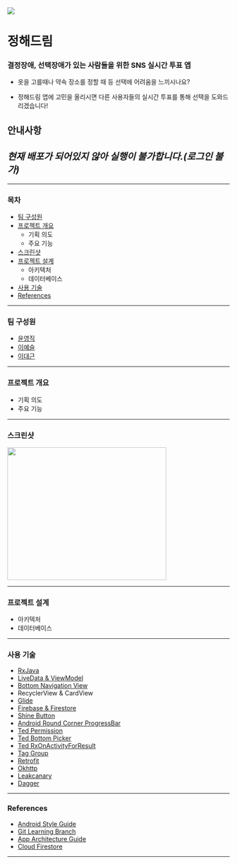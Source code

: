 ﻿ <div><a href="https://github.com/boostcampth/boostcamp3_G/wiki"><img src="https://user-images.githubusercontent.com/28249981/52176099-51884f00-27f1-11e9-88c6-07e549e44ba7.png"/></a></div>
 
 # 정해드림 
  
### 결정장애, 선택장애가 있는 사람들을 위한 SNS 실시간 투표 앱

- 옷을 고를때나 약속 장소를 정할 때 등 선택에 어려움을 느끼시나요?

- 정해드림 앱에 고민을 올리시면 다른 사용자들의 실시간 투표를 통해 선택을 도와드리겠습니다!

## 안내사항
## _현재 배포가 되어있지 않아 실행이 불가합니다.(로그인 불가)_

<hr>

### 목차
- [팀 구성원](#팀-구성원)
- [프로젝트 개요](#프로젝트-개요)
  - 기획 의도
  - 주요 기능
- [스크린샷](#스크린샷)
- [프로젝트 설계](#프로젝트-설계)
  - 아키텍처
  - 데이터베이스
- [사용 기술](#사용-기술)
- [References](#References)

***

### 팀 구성원
- [윤영직](https://github.com/tbtzpdlql)
- [이예슬](https://github.com/dptmf7705)
- [이대근](https://github.com/leedaegun)


***


### 프로젝트 개요
- 기획 의도
- 주요 기능

***


### 스크린샷
<div>
<img src="https://user-images.githubusercontent.com/28249981/55798722-a2c30080-5b0a-11e9-9345-2ce8fa723c41.gif" width=360 height=300/>
</div>

***


### 프로젝트 설계
- 아키텍처
- 데이터베이스

***

### 사용 기술
- [RxJava](https://github.com/ReactiveX/RxAndroid)
- [LiveData & ViewModel](https://developer.android.com/topic/libraries/architecture/adding-components)
- [Bottom Navigation View](https://github.com/material-components/material-components-android)
- RecyclerView & CardView
- [Glide](https://github.com/bumptech/glide)
- [Firebase & Firestore](https://firebase.google.com/docs/android/setup)
- [Shine Button](https://github.com/ChadCSong/ShineButton)
- [Android Round Corner ProgressBar](https://github.com/akexorcist/Android-RoundCornerProgressBar)
- [Ted Permission](https://github.com/ParkSangGwon/TedPermission)
- [Ted Bottom Picker](https://github.com/ParkSangGwon/TedBottomPicker)
- [Ted RxOnActivityForResult](https://github.com/ParkSangGwon/TedRxOnActivityResult)
- [Tag Group](https://github.com/2dxgujun/AndroidTagGroup)
- [Retrofit](https://github.com/square/retrofit)
- [Okhttp](https://github.com/square/okhttp)
- [Leakcanary](https://github.com/square/leakcanary)
- [Dagger](https://github.com/google/dagger)

***

### References
- [Android Style Guide](https://github.com/PRNDcompany/android-style-guide)
- [Git Learning Branch](https://learngitbranching.js.org/)
- [App Architecture Guide](https://developer.android.com/jetpack/docs/guide#fetching_data)
- [Cloud Firestore](https://firebase.google.com/docs/firestore/quickstart)
***
